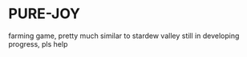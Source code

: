 # PURE-JOY

farming game, pretty much similar to stardew valley
still in developing progress, pls help
